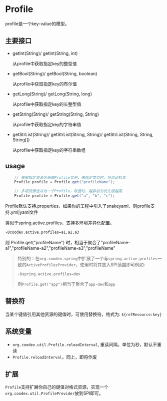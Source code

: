 # Profile

profile是一个key-value的模型。

## 主要接口

- getInt(String)/ getInt(String, int)

    从profile中获取指定key的整型值

- getBool(String)/ getBool(String, boolean)

    从profile中获取指定key的布尔值

- getLong(String)/ getLong(String, long)

    从profile中获取指定key的长整型值

- getString(String)/ getString(String, String)

    从profile中获取指定key的字符串值

- getStrList(String)/ getStrList(String, String)/ getStrList(String, String, String[])

    从profile中获取指定key的字符串数组

## usage

```java
    // 根据指定资源名获取Profile实例，未指定类型时，将自动检索
    Profile profile = Profile.get("profileName");

    // 多项资源合并为一个Profile，取值时，越靠前的优先级越高
    Profile profile = Profile.get("a", "b", "c");
```

Profile默认支持.properties，如果你的工程中引入了snakeyaml，则profile支持.yml|yaml文件

类似于spring.active.profiles，支持多环境差异化配置。

```txt
-Dcoodex.active.profiles=a1,a2,a3
```

则 Profile.get("profileName") 时，相当于聚合了"profileName-a1","profileName-a2","profileName-a3","profileName"

> 特别的：在`org.coodex.spring`中扩展了一个与`spring.active.profiles`一致的`ActiveProfilesProvider`，使用时将其放入SPI范围即可例如:
>
>`-Dspring.active.profiles=dev`
>
> 则`Profile.get("app")`相当于聚合了`app-dev`和`app`

## 替换符

当某个键值引用其他资源的键值时，可使用替换符，格式为: `${refResource:key}`

## 系统变量

- `org.coodex.util.Profile.reloadInterval`, 重读间隔，单位为秒，默认不重读
- `Profile.reloadInterval`，同上，即将作废

## 扩展

`Profile`支持扩展你自己的键值对格式资源，实现一个`org.coodex.util.ProfileProvider`放到SPI即可。
